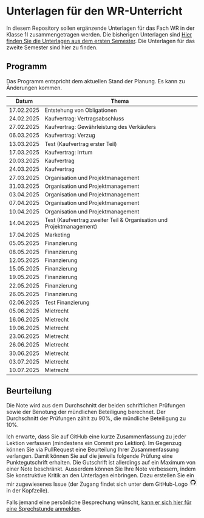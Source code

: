 # Unterlagen für den WR-Unterricht

In diesem Repository sollen ergänzende Unterlagen für das Fach WR in der Klasse
1I zusammengetragen werden. Die bisherigen Unterlagen sind
<a href="https://wr-i-24-27.github.io/Skript/">Hier finden Sie die
Unterlagen aus dem ersten Semester</a>. Die Unterlagen für das zweite
Semester
sind hier zu finden.

## Programm

Das Programm entspricht dem aktuellen Stand der Planung. Es kann zu
Änderungen kommen.

| Datum | Thema |
| ----- | ----- |
| 17.02.2025 | Entstehung von Obligationen |
| 24.02.2025 | Kaufvertrag: Vertragsabschluss |
| 27.02.2025 | Kaufvertrag: Gewährleistung des Verkäufers |
| 06.03.2025 | Kaufvertrag: Verzug |
| 13.03.2025 | Test (Kaufvertrag erster Teil) |
| 17.03.2025 | Kaufvertrag: Irrtum |
| 20.03.2025 | Kaufvertrag |
| 24.03.2025 | Kaufvertrag |
| 27.03.2025 | Organisation und Projektmanagement |
| 31.03.2025 | Organisation und Projektmanagement |
| 03.04.2025 | Organisation und Projektmanagement |
| 07.04.2025 | Organisation und Projektmanagement |
| 10.04.2025 | Organisation und Projektmanagement |
| 14.04.2025 | Test (Kaufvertrag zweiter Teil & Organisation und Projektmanagement) |
| 17.04.2025 | Marketing |
| 05.05.2025 | Finanzierung |
| 08.05.2025 | Finanzierung |
| 12.05.2025 | Finanzierung |
| 15.05.2025 | Finanzierung |
| 19.05.2025 | Finanzierung |
| 22.05.2025 | Finanzierung |
| 26.05.2025 | Finanzierung |
| 02.06.2025 | Test Finanzierung |
| 05.06.2025 | Mietrecht |
| 16.06.2025 | Mietrecht |
| 19.06.2025 | Mietrecht |
| 23.06.2025 | Mietrecht |
| 26.06.2025 | Mietrecht |
| 30.06.2025 | Mietrecht |
| 03.07.2025 | Mietrecht |
| 10.07.2025 | Mietrecht |


## Beurteilung

Die Note wird aus dem Durchschnitt der beiden schriftlichen Prüfungen
sowie der Benotung der mündlichen Beteiligung berechnet. Der
Durchschnitt der Prüfungen zählt zu 90%, die mündliche Beteiligung zu
10%.  

Ich erwarte, dass Sie auf GitHub eine kurze Zusammenfassung zu jeder Lektion
verfassen (mindestens ein Commit pro Lektion). Im Gegenzug können Sie via
PullRequest eine Beurteilung Ihrer Zusammenfassung verlangen. Damit können Sie
auf die jeweils folgende Prüfung eine Punktegutschrift erhalten. Die Gutschrift
ist allerdings auf ein Maximum von einer Note beschränkt. Ausserdem können Sie
Ihre Note verbessern, indem Sie konstruktive Kritik an den Unterlagen
einbringen. Dazu erstellen Sie ein mir zugewiesenes Issue (der Zugang findet
sich unter dem GitHub-Logo
![](octocat_klein.png) 
in der Kopfzeile).

Falls jemand eine persönliche Besprechung wünscht, [kann er sich hier für
eine Sprechstunde anmelden](https://calendar.app.google/kPthfpWed3uPP1cC6).